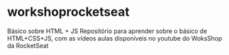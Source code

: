 # workshoprocketseat
Básico sobre HTML + JS
Repositório para aprender sobre o básico de HTML+CSS+JS, com as vídeos aulas disponíveis no youtube do WoksShop da RocketSeat

